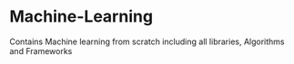 # Machine-Learning
Contains Machine learning from scratch including all libraries, Algorithms and Frameworks
